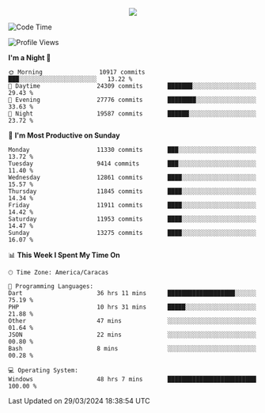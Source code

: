 <p align="center">
  <a href="http://www.github.com/thevacs">
    <img src="https://github-readme-streak-stats.herokuapp.com/?user=thevacs&stroke=ffffff&background=1c1917&ring=0891b2&fire=0891b2&currStreakNum=ffffff&currStreakLabel=0891b2&sideNums=ffffff&sideLabels=ffffff&dates=ffffff&hide_border=true" />
  </a>
</p>

<!--START_SECTION:waka-->
![Code Time](http://img.shields.io/badge/Code%20Time-2%2C265%20hrs%2034%20mins-blue)

![Profile Views](http://img.shields.io/badge/Profile%20Views-4-blue)

**I'm a Night 🦉** 

```text
🌞 Morning                10917 commits       ███░░░░░░░░░░░░░░░░░░░░░░   13.22 % 
🌆 Daytime                24309 commits       ███████░░░░░░░░░░░░░░░░░░   29.43 % 
🌃 Evening                27776 commits       ████████░░░░░░░░░░░░░░░░░   33.63 % 
🌙 Night                  19587 commits       ██████░░░░░░░░░░░░░░░░░░░   23.72 % 
```
📅 **I'm Most Productive on Sunday** 

```text
Monday                   11330 commits       ███░░░░░░░░░░░░░░░░░░░░░░   13.72 % 
Tuesday                  9414 commits        ███░░░░░░░░░░░░░░░░░░░░░░   11.40 % 
Wednesday                12861 commits       ████░░░░░░░░░░░░░░░░░░░░░   15.57 % 
Thursday                 11845 commits       ████░░░░░░░░░░░░░░░░░░░░░   14.34 % 
Friday                   11911 commits       ████░░░░░░░░░░░░░░░░░░░░░   14.42 % 
Saturday                 11953 commits       ████░░░░░░░░░░░░░░░░░░░░░   14.47 % 
Sunday                   13275 commits       ████░░░░░░░░░░░░░░░░░░░░░   16.07 % 
```


📊 **This Week I Spent My Time On** 

```text
🕑︎ Time Zone: America/Caracas

💬 Programming Languages: 
Dart                     36 hrs 11 mins      ███████████████████░░░░░░   75.19 % 
PHP                      10 hrs 31 mins      █████░░░░░░░░░░░░░░░░░░░░   21.88 % 
Other                    47 mins             ░░░░░░░░░░░░░░░░░░░░░░░░░   01.64 % 
JSON                     22 mins             ░░░░░░░░░░░░░░░░░░░░░░░░░   00.80 % 
Bash                     8 mins              ░░░░░░░░░░░░░░░░░░░░░░░░░   00.28 % 

💻 Operating System: 
Windows                  48 hrs 7 mins       █████████████████████████   100.00 % 
```


 Last Updated on 29/03/2024 18:38:54 UTC
<!--END_SECTION:waka-->
